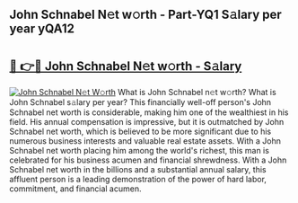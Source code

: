 ## John Schnabel N𝚎t w𝚘rth - Part-YQ1 S𝚊lary per year yQA12

# <h2><a href="http://gc0k8gg.nevu.top/?p=John+Schnabel">🔗 👉🔴 John Schnabel N𝚎t w𝚘rth - S𝚊lary</a></h2>

[![John Schnabel N𝚎t W𝚘rth](https://i.imgur.com/Oavwk0R.jpeg)](http://gc0k8gg.nevu.top/?p=John+Schnabel)
What is John Schnabel n𝚎t w𝚘rth? What is John Schnabel s𝚊lary per year?
This financially well-off person's John Schnabel net worth is considerable, making him one of the wealthiest in his field. His annual compensation is impressive, but it is outmatched by John Schnabel net worth, which is believed to be more significant due to his numerous business interests and valuable real estate assets. With a John Schnabel net worth placing him among the world's richest, this man is celebrated for his business acumen and financial shrewdness. With a John Schnabel net worth in the billions and a substantial annual salary, this affluent person is a leading demonstration of the power of hard labor, commitment, and financial acumen.
